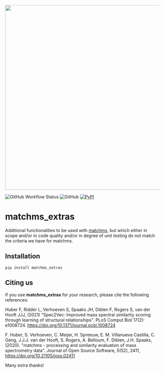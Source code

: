 <img src="https://github.com/matchms/matchms_extras/blob/main/images/matchms_extras_logo.png" width="600">

![GitHub Workflow Status](https://img.shields.io/github/workflow/status/matchms/matchms_extras/CI%20Build)
![GitHub](https://img.shields.io/github/license/matchms/matchms_extras)
[![PyPI](https://img.shields.io/pypi/v/ms2query)](https://pypi.org/project/matchms-extras/)

# matchms_extras

Additional functionalities to be used with [matchms](https://github.com/matchms/matchms), but which either in scope and/or in code quality and/or in degree of unit testing do not match the criteria we have for matchms.

## Installation

```
pip install matchms_extras
```

## Citing us
If you use **matchms_extras** for your research, please cite the following references:

Huber F, Ridder L, Verhoeven S, Spaaks JH, Diblen F, Rogers S, van der Hooft JJJ, (2021) "Spec2Vec: Improved mass spectral similarity scoring through learning of structural relationships". PLoS Comput Biol 17(2): e1008724. https://doi.org/10.1371/journal.pcbi.1008724

F. Huber, S. Verhoeven, C. Meijer, H. Spreeuw, E. M. Villanueva Castilla, C. Geng, J.J.J. van der Hooft, S. Rogers, A. Belloum, F. Diblen, J.H. Spaaks, (2020). "matchms - processing and similarity evaluation of mass spectrometry data". Journal of Open Source Software, 5(52), 2411, https://doi.org/10.21105/joss.02411

Many extra thanks!

